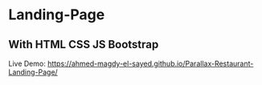 # Landing-Page
## With HTML CSS JS Bootstrap
Live Demo: https://ahmed-magdy-el-sayed.github.io/Parallax-Restaurant-Landing-Page/

